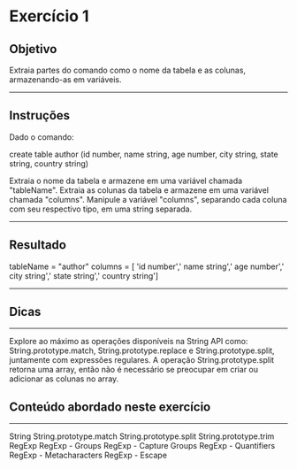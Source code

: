 # Exercício 1

## Objetivo

Extraia partes do comando como o nome da tabela e as colunas, armazenando-as em variáveis.

---

## Instruções

Dado o comando:

create table author (id number, name string, age number, city string, state string, country string)

Extraia o nome da tabela e armazene em uma variável chamada "tableName".
Extraia as colunas da tabela e armazene em uma variável chamada "columns".
Manipule a variável "columns", separando cada coluna com seu respectivo tipo, em uma string separada.

---

## Resultado

tableName = "author"
columns = [ 'id number',' name string',' age number',' city string',' state string',' country string']

---

## Dicas

---

Explore ao máximo as operações disponíveis na String API como: String.prototype.match, String.prototype.replace e String.prototype.split, juntamente com expressões regulares. A operação String.prototype.split retorna uma array, então não é necessário se preocupar em criar ou adicionar as colunas no array.

## Conteúdo abordado neste exercício

---

String
String.prototype.match
String.prototype.split
String.prototype.trim
RegExp
RegExp - Groups
RegExp - Capture Groups
RegExp - Quantifiers
RegExp - Metacharacters
RegExp - Escape
